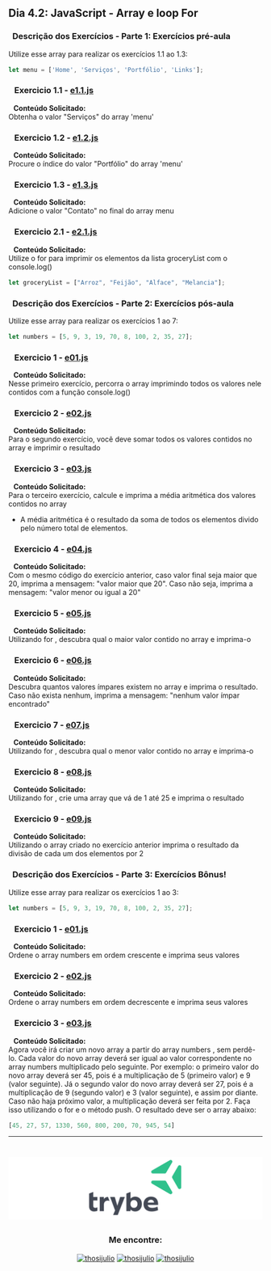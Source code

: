 ## Dia 4.2: JavaScript - Array e loop For

### &nbsp; Descrição dos Exercícios - Parte 1: Exercícios pré-aula

Utilize esse array para realizar os exercícios 1.1 ao 1.3:
~~~javascript
let menu = ['Home', 'Serviços', 'Portfólio', 'Links'];
~~~

### &nbsp;&nbsp; Exercicio 1.1 - [e1.1.js](https://github.com/thosijulio/trybe-exercises/blob/exercises/4.2/1.INTRODUCAO/BLOCO_04/DIA_02/PRE-AULA/e1.1.js)
  <b>&nbsp;&nbsp;&nbsp;Conteúdo Solicitado: </b> <br> 
Obtenha o valor "Serviços" do array 'menu' <br>

### &nbsp;&nbsp; Exercicio 1.2 - [e1.2.js](https://github.com/thosijulio/trybe-exercises/blob/exercises/4.2/1.INTRODUCAO/BLOCO_04/DIA_02/PRE-AULA/e1.2.js)
  <b>&nbsp;&nbsp;&nbsp;Conteúdo Solicitado: </b> <br> 
Procure o índice do valor "Portfólio" do array 'menu' <br>

### &nbsp;&nbsp; Exercicio 1.3 - [e1.3.js](https://github.com/thosijulio/trybe-exercises/blob/exercises/4.2/1.INTRODUCAO/BLOCO_04/DIA_02/PRE-AULA/e1.3.js)
  <b>&nbsp;&nbsp;&nbsp;Conteúdo Solicitado: </b> <br> 
Adicione o valor "Contato" no final do array menu <br>

### &nbsp;&nbsp; Exercicio 2.1 - [e2.1.js](https://github.com/thosijulio/trybe-exercises/blob/exercises/4.2/1.INTRODUCAO/BLOCO_04/DIA_02/PRE-AULA/e2.1.js)
  <b>&nbsp;&nbsp;&nbsp;Conteúdo Solicitado: </b> <br> 
Utilize o for para imprimir os elementos da lista groceryList com o console.log() <br>
~~~javascript
let groceryList = ["Arroz", "Feijão", "Alface", "Melancia"];
~~~

### &nbsp; Descrição dos Exercícios - Parte 2: Exercícios pós-aula

Utilize esse array para realizar os exercícios 1 ao 7:
~~~javascript
let numbers = [5, 9, 3, 19, 70, 8, 100, 2, 35, 27];
~~~

### &nbsp;&nbsp; Exercicio 1 - [e01.js](https://github.com/thosijulio/trybe-exercises/blob/exercises/4.2/1.INTRODUCAO/BLOCO_04/DIA_02/e01.js)
  <b>&nbsp;&nbsp;&nbsp;Conteúdo Solicitado: </b> <br>
Nesse primeiro exercício, percorra o array imprimindo todos os valores nele contidos com a função console.log() <br>

### &nbsp;&nbsp; Exercicio 2 - [e02.js](https://github.com/thosijulio/trybe-exercises/blob/exercises/4.2/1.INTRODUCAO/BLOCO_04/DIA_02/e02.js)
  <b>&nbsp;&nbsp;&nbsp;Conteúdo Solicitado: </b> <br>
Para o segundo exercício, você deve somar todos os valores contidos no array e imprimir o resultado <br>

### &nbsp;&nbsp; Exercicio 3 - [e03.js](https://github.com/thosijulio/trybe-exercises/blob/exercises/4.2/1.INTRODUCAO/BLOCO_04/DIA_02/e03.js)
  <b>&nbsp;&nbsp;&nbsp;Conteúdo Solicitado: </b> <br>
Para o terceiro exercício, calcule e imprima a média aritmética dos valores contidos no array <br>
* A média aritmética é o resultado da soma de todos os elementos divido pelo número total de elementos.

### &nbsp;&nbsp; Exercicio 4 - [e04.js](https://github.com/thosijulio/trybe-exercises/blob/exercises/4.2/1.INTRODUCAO/BLOCO_04/DIA_02/e04.js)
  <b>&nbsp;&nbsp;&nbsp;Conteúdo Solicitado: </b> <br>
Com o mesmo código do exercício anterior, caso valor final seja maior que 20, imprima a mensagem: "valor maior que 20". Caso não seja, imprima a mensagem: "valor menor ou igual a 20" <br>

### &nbsp;&nbsp; Exercicio 5 - [e05.js](https://github.com/thosijulio/trybe-exercises/blob/exercises/4.2/1.INTRODUCAO/BLOCO_04/DIA_02/e05.js)
  <b>&nbsp;&nbsp;&nbsp;Conteúdo Solicitado: </b> <br>
Utilizando for , descubra qual o maior valor contido no array e imprima-o <br>
  
### &nbsp;&nbsp; Exercicio 6 - [e06.js](https://github.com/thosijulio/trybe-exercises/blob/exercises/4.2/1.INTRODUCAO/BLOCO_04/DIA_02/e06.js)
  <b>&nbsp;&nbsp;&nbsp;Conteúdo Solicitado: </b> <br>
Descubra quantos valores ímpares existem no array e imprima o resultado. Caso não exista nenhum, imprima a mensagem: "nenhum valor ímpar encontrado" <br>
  
### &nbsp;&nbsp; Exercicio 7 - [e07.js](https://github.com/thosijulio/trybe-exercises/blob/exercises/4.2/1.INTRODUCAO/BLOCO_04/DIA_02/e07.js)
  <b>&nbsp;&nbsp;&nbsp;Conteúdo Solicitado: </b> <br>
Utilizando for , descubra qual o menor valor contido no array e imprima-o <br>

### &nbsp;&nbsp; Exercicio 8 - [e08.js](https://github.com/thosijulio/trybe-exercises/blob/exercises/4.2/1.INTRODUCAO/BLOCO_04/DIA_02/e08.js)
  <b>&nbsp;&nbsp;&nbsp;Conteúdo Solicitado: </b> <br>
Utilizando for , crie uma array que vá de 1 até 25 e imprima o resultado <br>

### &nbsp;&nbsp; Exercicio 9 - [e09.js](https://github.com/thosijulio/trybe-exercises/blob/exercises/4.2/1.INTRODUCAO/BLOCO_04/DIA_02/e09.js)
  <b>&nbsp;&nbsp;&nbsp;Conteúdo Solicitado: </b> <br>
Utilizando o array criado no exercício anterior imprima o resultado da divisão de cada um dos elementos por 2 <br>

### &nbsp; Descrição dos Exercícios - Parte 3: Exercícios Bônus!

Utilize esse array para realizar os exercícios 1 ao 3:
~~~javascript
let numbers = [5, 9, 3, 19, 70, 8, 100, 2, 35, 27];
~~~

### &nbsp;&nbsp; Exercicio 1 - [e01.js](https://github.com/thosijulio/trybe-exercises/blob/exercises/4.2/1.INTRODUCAO/BLOCO_04/DIA_02/BONUS/e01.js)
  <b>&nbsp;&nbsp;&nbsp;Conteúdo Solicitado: </b> <br>
Ordene o array numbers em ordem crescente e imprima seus valores <br>

### &nbsp;&nbsp; Exercicio 2 - [e02.js](https://github.com/thosijulio/trybe-exercises/blob/exercises/4.2/1.INTRODUCAO/BLOCO_04/DIA_02/BONUS/e02.js)
  <b>&nbsp;&nbsp;&nbsp;Conteúdo Solicitado: </b> <br>
Ordene o array numbers em ordem decrescente e imprima seus valores <br>

### &nbsp;&nbsp; Exercicio 3 - [e03.js](https://github.com/thosijulio/trybe-exercises/blob/exercises/4.2/1.INTRODUCAO/BLOCO_04/DIA_02/BONUS/e03.js)
  <b>&nbsp;&nbsp;&nbsp;Conteúdo Solicitado: </b> <br>
Agora você irá criar um novo array a partir do array numbers , sem perdê-lo. Cada valor do novo array deverá ser igual ao valor correspondente no array numbers multiplicado pelo seguinte. Por exemplo: o primeiro valor do novo array deverá ser 45, pois é a multiplicação de 5 (primeiro valor) e 9 (valor seguinte). Já o segundo valor do novo array deverá ser 27, pois é a multiplicação de 9 (segundo valor) e 3 (valor seguinte), e assim por diante. Caso não haja próximo valor, a multiplicação deverá ser feita por 2. Faça isso utilizando o for e o método push. O resultado deve ser o array abaixo: <br>
~~~javascript
[45, 27, 57, 1330, 560, 800, 200, 70, 945, 54]
~~~

---

<h1 align="center">
    <img alt="Trybe" src="https://github.com/thosijulio/trybe-projects/blob/main/trybe-logo.png"/>
</h1>
<h3 align=center>Me encontre:</h3>
<p align=center>
<a href="https://www.linkedin.com/in/thosijulio/" target="blank"><img align="center" src="https://cdn.jsdelivr.net/npm/simple-icons@3.0.1/icons/linkedin.svg" alt="thosijulio" height="20" width="20" /></a>
<a href="https://www.github.com/thosijulio/" target="blank"><img align="center" src="https://cdn.jsdelivr.net/npm/simple-icons@3.0.1/icons/github.svg" alt="thosijulio" height="20" width="20" /></a>
<a href="https://www.instagram.com/thosijulio" target="blank"><img align="center" src="https://cdn.jsdelivr.net/npm/simple-icons@3.0.1/icons/instagram.svg" alt="thosijulio" height="20" width="20" /></a>
</p>
